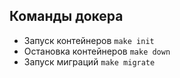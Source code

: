 ## Команды докера

- Запуск контейнеров `make init`
- Остановка контейнеров `make down`
- Запуск миграций `make migrate`
